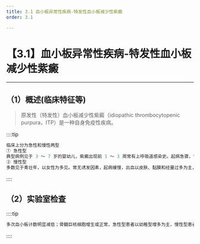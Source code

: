 ```yaml
---
title: 3.1 血小板异常性疾病-特发性血小板减少性紫癜
order: 3.1

---
```


# 【3.1】血小板异常性疾病-特发性血小板减少性紫癜

<kaodian :text="'血液学检验记忆卡'" />

<!-- ###### 第三十章 常见出血性疾病的实验诊断

> 临床血液学检验 -->

<beitiX/>

---

## （1）概述(临床特征等)

<son :text="'血液学检验记忆卡'" text1="（1）概述(临床特征等)" :textOption="[['掌握','基础知识','相关专业知识'],['了解','基础知识','相关专业知识'],['掌握','基础知识','相关专业知识']]" />

> 原发性（特发性）血小板减少性紫癜（idiopathic thrombocytopenic purpura，ITP）是一种自身免疫性疾病。

::::tip

```js
临床上分为急性和慢性两型
① 急性型
典型病例见于 3 ～ 7 岁的婴幼儿，紫癜出现前 1 ～ 3 周常有上呼吸道感染史。起病急骤，常伴发热、皮肤紫癜、黏膜出血和内脏（胃肠道、泌尿道）出血等，少数病例可发生颅内出血。病程呈自限性，多数病例在半年内自愈。
② 慢性型
多数见于青壮年，以女性为多见。常无诱发因素，起病缓慢，出血以皮肤、黏膜和经量过多为主，脾不肿大或稍肿大，病程长至 1 年至数年，且有反复发作的倾向。

```

::::

## （2）实验室检查

<son :text="'血液学检验记忆卡'" text1="（2）实验室检查" :textOption="[['了解','专业知识','专业实践能力'],['了解','专业知识','专业实践能力'],['掌握','专业知识','专业实践能力']]" />

::::tip

```js
多次血小板计数明显减低；骨髓巨核细胞增生或正常，急性型患者以幼稚型增多为主，慢性型患者以颗粒型增多为主，但产生血小板的巨核细胞减少或缺如；MPV 常增大，BT 延长，血小板寿命缩短；血小板抗体检查，90%的患者 PAIg 和（或）PAC3 增高。

```

::::
